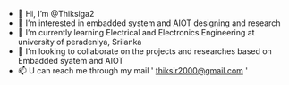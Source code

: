 - 👋 Hi, I’m @Thiksiga2
- 👀 I’m interested in embadded system and AIOT designing and research
- 🌱 I’m currently learning Electrical and Electronics Engineering at university of peradeniya, Srilanka
- 💞️ I’m looking to collaborate on the projects and researches based on Embadded syatem and AIOT 
- 📫 U can reach me through my mail ' thiksir2000@gmail.com ' 

<!---
Thiksiga2/Thiksiga2 is a ✨ special ✨ repository because its `README.md` (this file) appears on your GitHub profile.
You can click the Preview link to take a look at your changes.
--->
